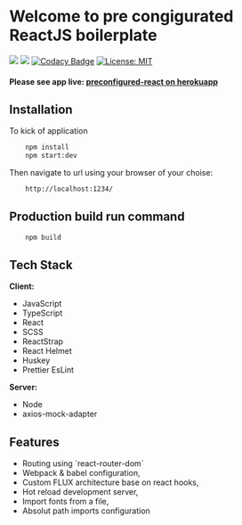 # Welcome to pre congigurated ReactJS boilerplate

<a href="https://david-dm.org/michalmuchakr/preconfigurated-react" title="dependencies status"><img src="https://david-dm.org/michalmuchakr/preconfigurated-react/status.svg"/></a> <a href="https://david-dm.org/michalmuchakr/preconfigurated-react?type=dev" title="devDependencies status"><img src="https://david-dm.org/michalmuchakr/preconfigurated-react/dev-status.svg"/></a>
[![Codacy Badge](https://app.codacy.com/project/badge/Grade/50fdf5441c834ed2b30de2b818857ee5)](https://www.codacy.com/gh/michalmuchakr/preconfigurated-react/dashboard?utm_source=github.com&utm_medium=referral&utm_content=michalmuchakr/preconfigurated-react&utm_campaign=Badge_Grade)
[![License: MIT](https://img.shields.io/badge/License-MIT-yellow.svg)](https://opensource.org/licenses/MIT)
<h4>
  Please see app live: 
  <a href="https://preconfigurated-react.herokuapp.com/">
    preconfigured-react on herokuapp
  </a>
</h4>

## Installation

To kick of application

```bash
    npm install
    npm start:dev
```

Then navigate to url using your browser of your choise:

```bash
    http://localhost:1234/
```

## Production build run command

```bash
    npm build
```

## Tech Stack

**Client:**

<ul>
    <li>JavaScript</li>
    <li>TypeScript</li>
    <li>React</li>
    <li>SCSS</li>
    <li>ReactStrap</li>
    <li>React Helmet</li>
    <li>Huskey</li>
    <li>Prettier EsLint</li>
</ul>

**Server:**

<ul>
    <li>Node</li>
    <li>axios-mock-adapter</li>
</ul>

## Features

<ul>
    <li>Routing using `react-router-dom`</li>
    <li>Webpack & babel configuration,</li>
    <li>Custom FLUX architecture base on react hooks,</li>
    <li>Hot reload development server,</li>
    <li>Import fonts from a file,</li>
    <li>Absolut path imports configuration</li>
</ul>
